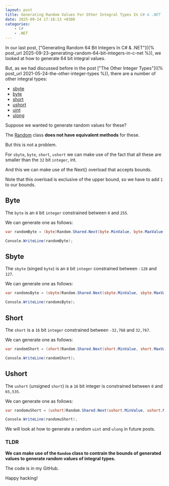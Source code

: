 ```yaml
---
layout: post
title: Generating Random Values For Other Integral Types In C# & .NET
date: 2025-09-24 17:18:13 +0300
categories:
    - C#
    - .NET
---
```


In our last post, ["Generating Random 64 Bit Integers In C# & .NET"]({% post_url 2025-09-23-generating-random-64-bit-integers-in-c-net %}), we looked at how to generate 64 bit integral values.

But, as we had discussed before in the post  ["The Other Integer Types"]({% post_url 2021-05-24-the-other-integer-types %}), there are a number of other integral types:

- [sbyte](https://learn.microsoft.com/en-us/dotnet/api/system.sbyte)
- [byte](https://learn.microsoft.com/en-us/dotnet/api/system.byte)
- [short](https://learn.microsoft.com/en-us/dotnet/api/system.int16)
- [ushort](https://learn.microsoft.com/en-us/dotnet/api/system.uint16)
- [uint](https://learn.microsoft.com/en-us/dotnet/api/system.uint32)
- [ulong](https://learn.microsoft.com/en-us/dotnet/api/system.uint64)

Suppose we wanted to generate random values for these?

The [Random](https://learn.microsoft.com/en-us/dotnet/api/system.random?view=net-9.0) class **does not have equivalent methods** for these.

But this is not a problem.

For `sbyte`, `byte`, `short`, `ushort` we can make use of the fact that all these are smaller than the `32` bit `integer`, int.

And this we can make use of the Next() overload that accepts bounds.

Note that this overload is exclusive of the upper bound, so we have to add `1` to our bounds.

## Byte

The `byte` is an `8` bit `integer` constrained between `0` and `255`.

We can generate one as follows:

```c#
var randomByte = (byte)Random.Shared.Next(byte.MinValue, byte.MaxValue + 1);

Console.WriteLine(randomByte);
```

## Sbyte

The `sbyte` (singed `byte`) is an `8` bit `integer` constrained between `-128` and `127`.

We can generate one as follows:

```c#
var randomsByte = (sbyte)Random.Shared.Next(sbyte.MinValue, sbyte.MaxValue + 1);

Console.WriteLine(randomsByte);
```

## Short

The `short` is a `16` bit `integer` constrained between `-32,768` and `32,767`.

We can generate one as follows:

```c#
var randomShort = (short)Random.Shared.Next(short.MinValue, short.MaxValue + 1);

Console.WriteLine(randomShort);
```

## Ushort

The `ushort` (unsigned `short`) is a `16` bit integer is constrained between `0` and `65,535`.

We can generate one as follows:

```c#
var randomuShort = (ushort)Random.Shared.Next(ushort.MinValue, ushort.MaxValue + 1);

Console.WriteLine(randomuShort);
```

We will look at how to generate a random `uint` and `ulong` in future posts.

### TLDR

**We can make use of the `Random` class to contrain the bounds of generated values to generate random values of integral types.**

The code is in my GitHub.

Happy hacking!
